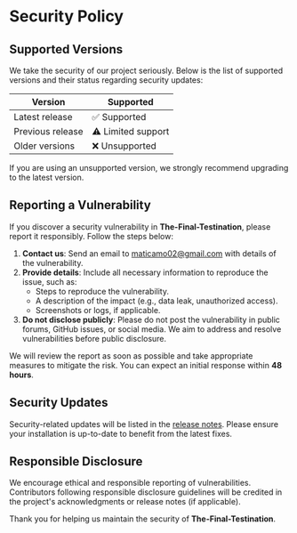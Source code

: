 # Security Policy

## Supported Versions

We take the security of our project seriously. Below is the list of supported versions and their status regarding security updates:

| Version         | Supported          |
|------------------|--------------------|
| Latest release   | ✅ Supported       |
| Previous release | ⚠️ Limited support |
| Older versions   | ❌ Unsupported     |

If you are using an unsupported version, we strongly recommend upgrading to the latest version.

## Reporting a Vulnerability

If you discover a security vulnerability in **The-Final-Testination**, please report it responsibly. Follow the steps below:

1. **Contact us**: Send an email to [maticamo02@gmail.com](mailto:maticamo02@gmail.com) with details of the vulnerability.
2. **Provide details**: Include all necessary information to reproduce the issue, such as:
   - Steps to reproduce the vulnerability.
   - A description of the impact (e.g., data leak, unauthorized access).
   - Screenshots or logs, if applicable.
3. **Do not disclose publicly**: Please do not post the vulnerability in public forums, GitHub issues, or social media. We aim to address and resolve vulnerabilities before public disclosure.

We will review the report as soon as possible and take appropriate measures to mitigate the risk. You can expect an initial response within **48 hours**.

## Security Updates

Security-related updates will be listed in the [release notes](https://github.com/Camo-02/The-Final-Testination). Please ensure your installation is up-to-date to benefit from the latest fixes.

## Responsible Disclosure

We encourage ethical and responsible reporting of vulnerabilities. Contributors following responsible disclosure guidelines will be credited in the project's acknowledgments or release notes (if applicable).

Thank you for helping us maintain the security of **The-Final-Testination**.

